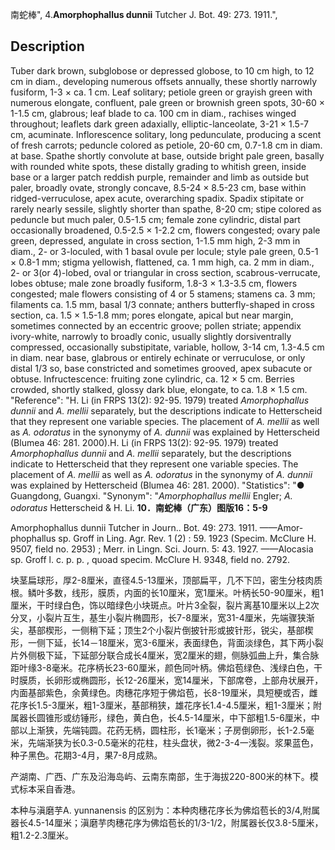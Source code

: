 南蛇棒",
4.**Amorphophallus dunnii** Tutcher J. Bot. 49: 273. 1911.",

## Description
Tuber dark brown, subglobose or depressed globose, to 10 cm high, to 12 cm in diam., developing numerous offsets annually, these shortly narrowly fusiform, 1-3 × ca. 1 cm. Leaf solitary; petiole green or grayish green with numerous elongate, confluent, pale green or brownish green spots, 30-60 × 1-1.5 cm, glabrous; leaf blade to ca. 100 cm in diam., rachises winged throughout; leaflets dark green adaxially, elliptic-lanceolate, 3-21 × 1.5-7 cm, acuminate. Inflorescence solitary, long pedunculate, producing a scent of fresh carrots; peduncle colored as petiole, 20-60 cm, 0.7-1.8 cm in diam. at base. Spathe shortly convolute at base, outside bright pale green, basally with rounded white spots, these distally grading to whitish green, inside base or a larger patch reddish purple, remainder and limb as outside but paler, broadly ovate, strongly concave, 8.5-24 × 8.5-23 cm, base within ridged-verruculose, apex acute, overarching spadix. Spadix stipitate or rarely nearly sessile, slightly shorter than spathe, 8-20 cm; stipe colored as peduncle but much paler, 0.5-1.5 cm; female zone cylindric, distal part occasionally broadened, 0.5-2.5 × 1-2.2 cm, flowers congested; ovary pale green, depressed, angulate in cross section, 1-1.5 mm high, 2-3 mm in diam., 2- or 3-loculed, with 1 basal ovule per locule; style pale green, 0.5-1 × 0.8-1 mm; stigma yellowish, flattened, ca. 1 mm high, ca. 2 mm in diam., 2- or 3(or 4)-lobed, oval or triangular in cross section, scabrous-verrucate, lobes obtuse; male zone broadly fusiform, 1.8-3 × 1.3-3.5 cm, flowers congested; male flowers consisting of 4 or 5 stamens; stamens ca. 3 mm; filaments ca. 1.5 mm, basal 1/3 connate; anthers butterfly-shaped in cross section, ca. 1.5 × 1.5-1.8 mm; pores elongate, apical but near margin, sometimes connected by an eccentric groove; pollen striate; appendix ivory-white, narrowly to broadly conic, usually slightly dorsiventrally compressed, occasionally substipitate, variable, hollow, 3-14 cm, 1.3-4.5 cm in diam. near base, glabrous or entirely echinate or verruculose, or only distal 1/3 so, base constricted and sometimes grooved, apex subacute or obtuse. Infructescence: fruiting zone cylindric, ca. 12 × 5 cm. Berries crowded, shortly stalked, glossy dark blue, elongate, to ca. 1.8 × 1.5 cm.
  "Reference": "H. Li (in FRPS 13(2): 92-95. 1979) treated *Amorphophallus dunnii* and *A. mellii* separately, but the descriptions indicate to Hetterscheid that they represent one variable species. The placement of *A. mellii* as well as *A. odoratus* in the synonymy of *A. dunnii* was explained by Hetterscheid (Blumea 46: 281. 2000).H. Li (in FRPS 13(2): 92-95. 1979) treated *Amorphophallus dunnii* and *A. mellii* separately, but the descriptions indicate to Hetterscheid that they represent one variable species. The placement of *A. mellii* as well as *A. odoratus* in the synonymy of *A. dunnii* was explained by Hetterscheid (Blumea 46: 281. 2000).
  "Statistics": "● Guangdong, Guangxi.
  "Synonym": "*Amorphophallus mellii* Engler; *A. odoratus* Hetterscheid &amp; H. Li.
**10．南蛇棒（广东）图版16：5-9**

Amorphophallus dunnii Tutcher in Journ.. Bot. 49: 273. 1911. ——Amor- phophallus sp. Groff in Ling. Agr. Rev. 1 (2) : 59. 1923 (Specim. McClure H. 9507, field no. 2953) ; Merr. in Lingn. Sci. Journ. 5: 43. 1927. ——Alocasia sp. Groff l. c. p. p. , quoad specim. McClure H. 9348, field no. 2792.

块茎扁球形，厚2-8厘米，直径4.5-13厘米，顶部扁平，几不下凹，密生分枝肉质根。鳞叶多数，线形，膜质，内面的长10厘米，宽1厘米。叶柄长50-90厘米，粗1厘米，干时绿白色，饰以暗绿色小块斑点。叶片3全裂，裂片离基10厘米以上2次分叉，小裂片互生，基生小裂片椭圆形，长7-8厘米，宽31-4厘米，先端骤狭渐尖，基部楔形，一侧稍下延；顶生2个小裂片倒披针形或披针形，锐尖，基部楔形，一侧下延，长14－18厘米，宽3-6厘米，表面绿色，背面淡绿色，其下两小裂片外侧极下延，下延部分联合成长4厘米，宽2厘米的翅，侧脉弧曲上升，集合脉距叶缘3-8毫米。花序柄长23-60厘米，颜色同叶柄。佛焰苞绿色、浅绿白色，干时膜质，长卵形或椭圆形，长12-26厘米，宽14厘米，下部席卷，上部舟状展开，内面基部紫色，余黄绿色。肉穗花序短于佛焰苞，长8-19厘米，具短梗或否，雌花序长1.5-3厘米，粗1-3厘米，基部稍狭，雄花序长1.4-4.5厘米，粗1-3厘米；附属器长圆锥形或纺锤形，绿色，黄白色，长4.5-14厘米，中下部粗1.5-6厘米，中部以上渐狭，先端钝圆。花药无柄，圆柱形，长1毫米；子房倒卵形，长1-2.5毫米，先端渐狭为长0.3-0.5毫米的花柱，柱头盘状，微2-3-4一浅裂。浆果蓝色，种子黑色。花期3-4月，果7-8月成熟。

产湖南、广西、广东及沿海岛屿、云南东南部，生于海拔220-800米的林下。模式标本采自香港。

本种与滇磨芋A. yunnanensis 的区别为：本种肉穗花序长为佛焰苞长的3/4,附属器长4.5-14厘米；滇磨芋肉穗花序为佛焰苞长的1/3-1/2，附属器长仅3.8-5厘米，粗1.2-2.3厘米。
